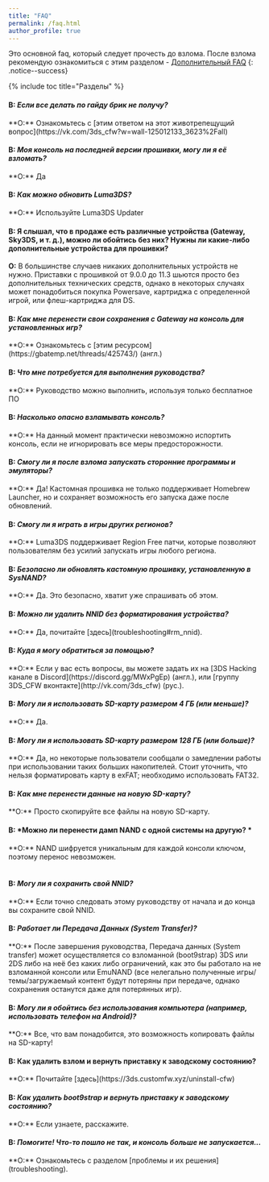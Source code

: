 ```yaml
---
title: "FAQ"
permalink: /faq.html
author_profile: true
---
```


Это основной faq, который следует прочесть до взлома. После взлома рекомендую ознакомиться с этим разделом - [Дополнительный FAQ](faq-3ds)
{: .notice--success}

{% include toc title="Разделы" %}

#### **В:** *Если все делать по гайду брик не получу?*    
<a name="brick" />
**О:** Ознакомьтесь с [этим ответом на этот животрепещущий вопрос](https://vk.com/3ds_cfw?w=wall-125012133_3623%2Fall)

#### **В:** *Моя консоль на последней версии прошивки, могу ли я её взломать?*    
<a name="faq_latestfw" />
**О:** Да

#### **В:** *Как можно обновить Luma3DS?*    
<a name="faq_updatecfw" />
**О:** Используйте Luma3DS Updater

#### **В:** Я слышал, что в продаже есть различные устройства (Gateway, Sky3DS, и т. д.), можно ли обойтись без них? Нужны ли какие-либо дополнительные устройства для прошивки? 
<a name="faq_gatewaysky" />**О:** В большинстве случаев никаких дополнительных устройств не нужно. Приставки с прошивкой от 9.0.0 до 11.3 шьются просто без дополнительных технических средств, однако в некоторых случаях может понадобиться покупка Powersave, картриджа с определенной игрой, или флеш-картриджа для DS. 

#### **В:** *Как мне перенести свои сохранения с Gateway на консоль для установленных игр?*    
<a name="faq_gatewaysaves" />
**О:** Ознакомьтесь с [этим ресурсом](https://gbatemp.net/threads/425743/) (англ.)

#### **В:** *Что мне потребуется для выполнения руководства?*    
<a name="faq_need" />
**О:** Руководство можно выполнить, используя только бесплатное ПО

#### **В:** *Насколько опасно взламывать консоль?*    
<a name="faq_risky" />
**О:** На данный момент практически невозможно испортить консоль, если не игнорировать все меры предосторожности.

#### **В:** *Смогу ли я после взлома запускать сторонние программы и эмуляторы?*    
<a name="faq_homebrew" />
**О:** Да! Кастомная прошивка не только поддерживает Homebrew Launcher, но и сохраняет возможность его запуска даже после обновлений.

#### **В:** *Смогу ли я играть в игры других регионов?*    
<a name="faq_regionfree" />
**О:** Luma3DS поддерживает Region Free патчи, которые позволяют пользователям без усилий запускать игры любого региона.

#### **В:** *Безопасно ли обновлять кастомную прошивку, установленную в SysNAND?*    
<a name="faq_updates" />
**О:** Да. Это безопасно, хватит уже спрашивать об этом.

#### **В:** *Можно ли удалить NNID без форматирования устройства?*    
<a name="faq_rm_nnid" />
**О:** Да, почитайте [здесь](troubleshooting#rm_nnid).

#### **В:** *Куда я могу обратиться за помощью?*       
<a name="faq_support" />
**О:** Если у вас есть вопросы, вы можете задать их на [3DS Hacking канале в Discord](https://discord.gg/MWxPgEp) (англ.), или [группу 3DS_CFW вконтакте](http://vk.com/3ds_cfw) (рус.).

#### **В:** *Могу ли я использовать SD-карту размером 4 ГБ (или меньше)?*    
<a name="faq_le4gbsd" />
**О:** Да.

#### **В:** *Могу ли я использовать SD-карту размером 128 ГБ (или больше)?*    
<a name="faq_ge128gbsd" />
**О:** Да, но некоторые пользователи сообщали о замедлении работы при использовании таких больших накопителей. Стоит уточнить, что нельзя форматировать карту в exFAT; необходимо использовать FAT32.

#### **В:** *Как мне перенести данные на новую SD-карту?*    
<a name="faq_movesd" />
**О:** Просто скопируйте все файлы на новую SD-карту.

#### **В:** *Можно ли перенести дамп NAND с одной системы на другую? *    
<a name="transfer NAND" />
**О:** NAND шифруется уникальным для каждой консоли ключом, поэтому перенос невозможен. 
<br><br>


#### **В:** *Могу ли я сохранить свой NNID?*    
<a name="faq_NNID" />
**О:** Если точно следовать этому руководству от начала и до конца вы сохраните свой NNID.

#### **В:** *Работает ли Передача Данных (System Transfer)?*    
<a name="faq_systransfer" />
**О:** После завершения руководства, Передача данных (System transfer) может осуществляется со взломанной (boot9strap) 3DS или 2DS либо на неё без каких либо ограничений, как это бы работало на не взломанной консоли или EmuNAND (все нелегально полученные игры/темы/загружаемый контент будут потеряны при передаче, однако сохранения останутся даже для потерянных игр).

#### **В:** *Могу ли я обойтись без использования компьютера (например, использовать телефон на Android)?*
<a name="faq_nopc" />
**О:** Все, что вам понадобится, это возможность копировать файлы на SD-карту!

#### **В:** Как удалить взлом и вернуть приставку к заводскому состоянию?      
<a name="restore_to_orig_fw" />
**О:** Почитайте [здесь](https://3ds.customfw.xyz/uninstall-cfw)

#### **В:** *Как удалить boot9strap и вернуть приставку к заводскому состоянию?*         
<a name="restore_to_orig_fw_b9s" />
**О:** Если узнаете, расскажите. 

#### **В:** *Помогите! Что-то пошло не так, и консоль больше не запускается...*    
<a name="faq_problem" />
**О:** Ознакомьтесь с разделом [проблемы и их решения](troubleshooting).